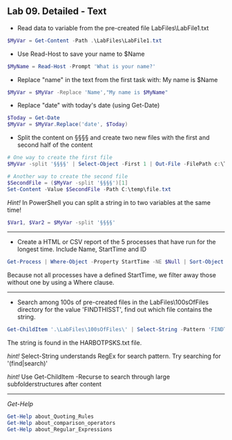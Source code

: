 ## Lab 09. Detailed - Text

- Read data to variable from the pre-created file LabFiles\LabFile1.txt

```Powershell
$MyVar = Get-Content -Path .\LabFiles\LabFile1.txt
```

- Use Read-Host to save your name to $Name

```Powershell
$MyName = Read-Host -Prompt 'What is your name?'
```

- Replace "name" in the text from the first task with: My name is $Name

```Powershell
$MyVar = $MyVar -Replace 'Name',"My name is $MyName"
```

- Replace "date" with today's date (using Get-Date)

```Powershell
$Today = Get-Date
$MyVar = $MyVar.Replace('date', $Today)
```

- Split the content on §§§§ and create two new files with the first and second half of the content

```Powershell
# One way to create the first file
$MyVar -split '§§§§' | Select-Object -First 1 | Out-File -FilePath c:\Temp\File1.txt

# Another way to create the second file
$SecondFile = ($MyVar -split '§§§§')[1]
Set-Content -Value $SecondFile -Path C:\temp\file.txt
```

*Hint!* In PowerShell you can split a string in to two variables at the same time!

```Powershell
$Var1, $Var2 = $MyVar -split '§§§§'
```

---

- Create a HTML or CSV report of the 5 processes that have run for the longest time. Include Name, StartTime and ID

```Powershell
Get-Process | Where-Object -Property StartTime -NE $Null | Sort-Object -Property StartTime | Select-Object -Property Name, StartTime, Id -First 5 | ConvertTo-Csv | Out-File -FilePath C:\temp\process.csv
```

Because not all processes have a defined StartTime, we filter away those without one by using a Where clause.

---

- Search among 100s of pre-created files in the LabFiles\100sOfFiles directory for the value 'FINDTHISST', find out which file contains the string.

```Powershell
Get-ChildItem '.\LabFiles\100sOfFiles\' | Select-String -Pattern 'FINDTHISST'
```

The string is found in the HARBOTPSKS.txt file.

*hint!* Select-String understands RegEx for search pattern. Try searching for '(find|search)'

*hint!* Use Get-ChildItem -Recurse to search through large subfolderstructures after content

---

*Get-Help*

```Powershell
Get-Help about_Quoting_Rules
Get-Help about_comparison_operators
Get-Help about_Regular_Expressions
```
